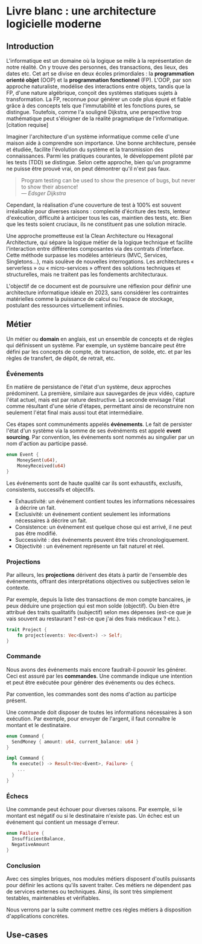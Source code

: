 # Livre blanc : une architecture logicielle moderne

## Introduction

L'informatique est un domaine où la logique se mêle à la représentation de notre réalité. On y trouve des personnes, des transactions, des lieux, des dates etc. Cet art se divise en deux écoles primordiales : la **programmation orienté objet** (OOP) et la **programmation fonctionnel** (FP). L'OOP, par son approche naturaliste, modélise des interactions entre objets, tandis que la FP, d'une nature algébrique, conçoit des systèmes statiques sujets à transformation. La FP, reconnue pour générer un code plus épuré et fiable grâce à des concepts tels que l'immutabilité et les fonctions pures, se distingue. Toutefois, comme l'a souligné Dijkstra, une perspective trop mathématique peut s'éloigner de la réalité pragmatique de l'informatique. [citation requise]

Imaginer l'architecture d'un système informatique comme celle d'une maison aide à comprendre son importance. Une bonne architecture, pensée et étudiée, facilite l'évolution du système et la transmission des connaissances. Parmi les pratiques courantes, le développement piloté par les tests (TDD) se distingue. Selon cette approche, bien qu'un programme ne puisse être prouvé vrai, on peut démontrer qu'il n'est pas faux.

> Program testing can be used to show the presence of bugs, but never to show their absence!\
> — <cite>Edsger Dijkstra</cite>

Cependant, la réalisation d'une couverture de test à 100% est souvent irréalisable pour diverses raisons : complexité d'écriture des tests, lenteur d'exécution, difficulté à anticiper tous les cas, maintien des tests, etc. Bien que les tests soient cruciaux, ils ne constituent pas une solution miracle.

Une approche prometteuse est la Clean Architecture ou Hexagonal Architecture, qui sépare la logique métier de la logique technique et facilite l'interaction entre différentes composantes via des contrats d'interface. Cette méthode surpasse les modèles antérieurs (MVC, Services, Singletons...), mais soulève de nouvelles interrogations. Les architectures « serverless » ou « micro-services » offrent des solutions techniques et structurelles, mais ne traitent pas les fondements architecturaux.

L'objectif de ce document est de poursuivre une réflexion pour définir une architecture informatique idéale en 2023, sans considérer les contraintes matérielles comme la puissance de calcul ou l'espace de stockage, postulant des ressources virtuellement infinies.

## Métier

Un métier ou **domain** en anglais, est un ensemble de concepts et de règles qui définissent un système. Par exemple, un système bancaire peut être défini par les concepts de compte, de transaction, de solde, etc. et par les règles de transfert, de dépôt, de retrait, etc.

### Événements

En matière de persistance de l'état d'un système, deux approches prédominent. La première, similaire aux sauvegardes de jeux vidéo, capture l'état actuel, mais est par nature destructive. La seconde envisage l'état comme résultant d'une série d'étapes, permettant ainsi de reconstruire non seulement l'état final mais aussi tout état intermédiaire.

Ces étapes sont communéments appelés **événements**. Le fait de persister l'état d'un système via la somme de ses événéments est appelé **event sourcing**. Par convention, les événements sont nommés au singulier par un nom d'action au participe passé.

```rs
enum Event {
    MoneySent(u64),
    MoneyReceived(u64)
}
```

Les événements sont de haute qualité car ils sont exhaustifs, exclusifs, consistents, successifs et objectifs.

- Exhaustivité: un événement contient toutes les informations nécessaires à décrire un fait.
- Exclusivité: un événement contient seulement les informations nécessaires à décrire un fait.
- Consistence: un événement est quelque chose qui est arrivé, il ne peut pas être modifié.
- Successivité : des événements peuvent être triés chronologiquement.
- Objectivité : un événement représente un fait naturel et réel.

### Projections

Par ailleurs, les **projections** dérivent des états à partir de l'ensemble des événements, offrant des interprétations objectives ou subjectives selon le contexte.

Par exemple, depuis la liste des transactions de mon compte bancaires, je peux déduire une projection qui est mon solde (objectif). Ou bien être attribué des traits qualitatifs (subjectif) selon mes dépenses (est-ce que je vais souvent au restaurant ? est-ce que j'ai des frais médicaux ? etc.).

```rs
trait Project {
    fn project(events: Vec<Event>) -> Self;
}
```

### Commande

Nous avons des événements mais encore faudrait-il pouvoir les générer. Ceci est assuré par les **commandes**. Une commande indique une intention et peut être exécutée pour générer des événements ou des échecs.

Par convention, les commandes sont des noms d'action au participe présent.

Une commande doit disposer de toutes les informations nécessaires à son exécution. Par exemple, pour envoyer de l'argent, il faut connaître le montant et le destinataire.

```rs
enum Command {
  SendMoney { amount: u64, current_balance: u64 }
}

impl Command {
  fn execute() -> Result<Vec<Event>, Failure> {
    ...
  }
}
```

### Échecs

Une commande peut échouer pour diverses raisons. Par exemple, si le montant est négatif ou si le destinataire n'existe pas. Un échec est un événement qui contient un message d'erreur.

```rs
enum Failure {
  InsufficientBalance,
  NegativeAmount
}
```

### Conclusion

Avec ces simples briques, nos modules métiers disposent d'outils puissants pour définir les actions qu'ils savent traiter. Ces métiers ne dépendent pas de services externes ou techniques. Ainsi, ils sont très simplement testables, maintenables et vérifiables.

Nous verrons par la suite comment mettre ces règles métiers à disposition d'applications concrètes.

## Use-cases


